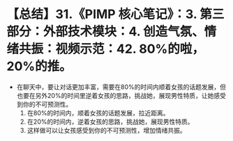 # 【总结】31.《PIMP 核心笔记》：3. 第三部分：外部技术模块：4. 创造气氛、情绪共振：视频示范：42. 80%的啦，20%的推。

-   在聊天中，要让对话更加丰富，需要在80%的时间内顺着女孩的话题发展，但也要在另外20%的时间里逆着女孩的思路，挑战她，展现男性特质，让她感受到你的不可预测性。
    1.  在80%的时间内，顺着女孩的话题发展，拉近距离。
    2.  在20%的时间内，逆着女孩的思路，挑战她，展现男性特质。
    3.  这样做可以让女孩感受到你的不可预测性，增加情绪共振。